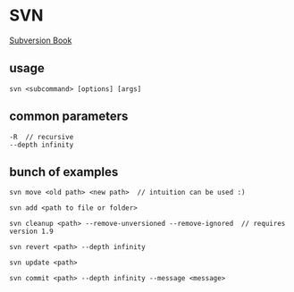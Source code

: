 # SVN

[Subversion Book](http://svnbook.red-bean.com/)

## usage

    svn <subcommand> [options] [args]

## common parameters

    -R  // recursive
    --depth infinity

## bunch of examples

    svn move <old path> <new path>  // intuition can be used :)

    svn add <path to file or folder>

    svn cleanup <path> --remove-unversioned --remove-ignored  // requires version 1.9

    svn revert <path> --depth infinity

    svn update <path>

    svn commit <path> --depth infinity --message <message>
